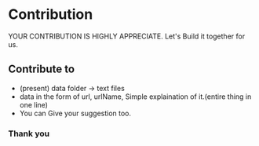 # Contribution
YOUR CONTRIBUTION IS HIGHLY APPRECIATE.
Let's Build it together for us.

## Contribute to
- (present) data folder -> text files
- data in the form of  url, urlName, Simple explaination of it.(entire thing in one line)
- You can Give your suggestion too.

### Thank you
